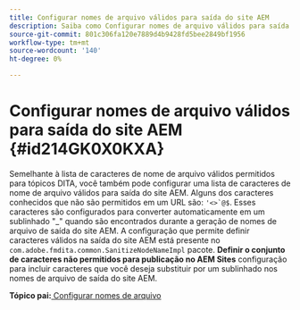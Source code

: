 ```yaml
---
title: Configurar nomes de arquivo válidos para saída do site AEM
description: Saiba como Configurar nomes de arquivo válidos para saída de site do AEM
source-git-commit: 801c306fa120e7889d4b9428fd5bee2849bf1956
workflow-type: tm+mt
source-wordcount: '140'
ht-degree: 0%

---
```



# Configurar nomes de arquivo válidos para saída do site AEM {#id214GK0X0KXA}

Semelhante à lista de caracteres de nome de arquivo válidos permitidos para tópicos DITA, você também pode configurar uma lista de caracteres de nome de arquivo válidos para saída do site AEM. Alguns dos caracteres conhecidos que não são permitidos em um URL são: ```'<>`@$```. Esses caracteres são configurados para converter automaticamente em um sublinhado &quot;_&quot; quando são encontrados durante a geração de nomes de arquivo de saída do site AEM. A configuração que permite definir caracteres válidos na saída do site AEM está presente no `com.adobe.fmdita.common.SanitizeNodeNameImpl` pacote. **Definir o conjunto de caracteres não permitidos para publicação no AEM Sites** configuração para incluir caracteres que você deseja substituir por um sublinhado nos nomes de arquivo de saída do site AEM.

**Tópico pai:**[ Configurar nomes de arquivo](conf-file-names.md)

